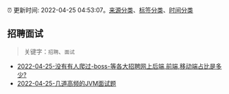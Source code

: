 :alarm_clock: 更新时间: 2022-04-25 04:53:07。[来源分类](../README.md)、[标签分类](../TAGS.md)、[时间分类](../TIMELINE.md)

## 招聘面试


> 关键字：`招聘`、`面试`



- [2022-04-25-没有有人爬过-boss-等各大招聘网上后端,前端,移动端占比是多少?](https://www.v2ex.com/t/849108) 
- [2022-04-25-几道高频的JVM面试题](https://toutiao.io/k/zgzh3st) 